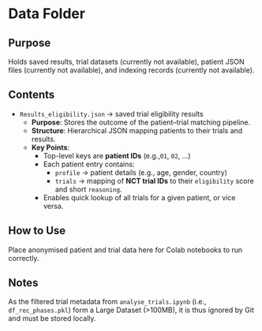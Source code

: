 # Data Folder

## Purpose
Holds saved results, trial datasets (currently not available), patient JSON files (currently not available), and indexing records (currently not available).

## Contents
- `Results_eligibility.json` → saved trial eligibility results
  - **Purpose**: Stores the outcome of the patient–trial matching pipeline.
  - **Structure**: Hierarchical JSON mapping patients to their trials and results.
  - **Key Points**:
    - Top-level keys are **patient IDs** (e.g.,`01`, `02`, ...)
    - Each patient entry contains:
      - `profile` → patient details (e.g., age, gender, country)
      - `trials` → mapping of **NCT trial IDs** to their `eligibility` score and short `reasoning`.
    - Enables quick lookup of all trials for a given patient, or vice versa.

## How to Use
Place anonymised patient and trial data here for Colab notebooks to run correctly.

## Notes
As the filtered trial metadata from `analyse_trials.ipynb` (i.e., `df_rec_phases.pkl`) form a Large Dataset (>100MB), it is thus ignored by Git and must be stored locally.
